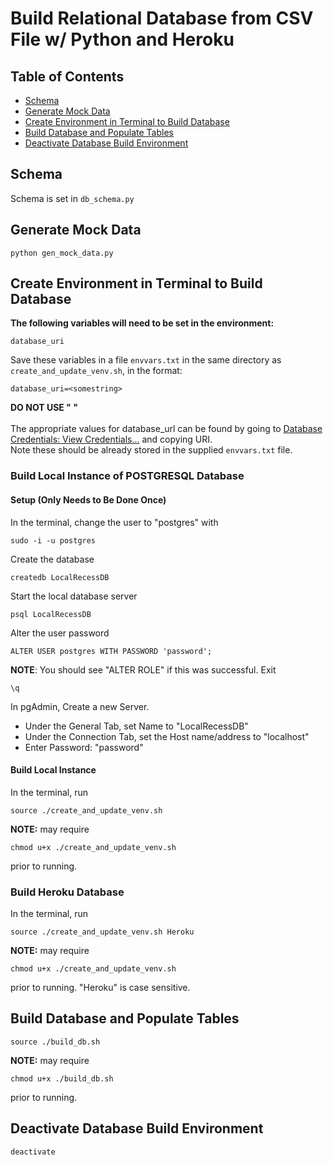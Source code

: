 # Build Relational Database from CSV File w/ Python and Heroku

## Table of Contents
* [Schema](#schema)
* [Generate Mock Data](#generate-mock-data)
* [Create Environment in Terminal to Build Database](#create-environment-in-terminal-to-build-database)
* [Build Database and Populate Tables](#build-database-and-populate-tables)
* [Deactivate Database Build Environment](deactivate-database-build-environment)

## Schema
Schema is set in ```db_schema.py```

## Generate Mock Data
```console
python gen_mock_data.py
```

## Create Environment in Terminal to Build Database
**The following variables will need to be set in the environment:**
```console
database_uri
```
Save these variables in a file ```envvars.txt``` in the same directory as ```create_and_update_venv.sh```, in the format:
```console
database_uri=<somestring>
```
**DO NOT USE " "**\
\
The appropriate values for database_url can be found by going to [Database Credentials: View Credentials...](https://data.heroku.com/datastores/016518f2-8a2b-4645-96e9-3ce4ef69f60d#administration) and copying URI. \
Note these should be already stored in the supplied ```envvars.txt``` file.

### Build Local Instance of POSTGRESQL Database

#### Setup (Only Needs to Be Done Once)
In the terminal, change the user to "postgres" with
```Console
sudo -i -u postgres
```
Create the database
```Console
createdb LocalRecessDB
```
Start the local database server
```Console
psql LocalRecessDB
```
Alter the user password
```
ALTER USER postgres WITH PASSWORD 'password';
```
**NOTE**: You should see "ALTER ROLE" if this was successful.
Exit
```
\q
```

In pgAdmin, Create a new Server.
* Under the General Tab, set Name to "LocalRecessDB"
* Under the Connection Tab, set the Host name/address to "localhost"
* Enter Password: "password"


#### Build Local Instance

In the terminal, run
```console
source ./create_and_update_venv.sh
```

**NOTE:** may require
```console
chmod u+x ./create_and_update_venv.sh
```
prior to running.

### Build Heroku Database

In the terminal, run
```console
source ./create_and_update_venv.sh Heroku
```

**NOTE:** may require
```console
chmod u+x ./create_and_update_venv.sh
```
prior to running. "Heroku" is case sensitive.

## Build Database and Populate Tables
```console
source ./build_db.sh
```

**NOTE:** may require
```console
chmod u+x ./build_db.sh
```
prior to running.

## Deactivate Database Build Environment
```console
deactivate
```

